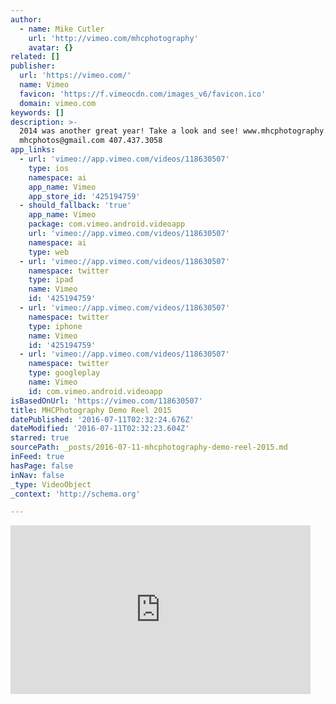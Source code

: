 ```yaml
---
author:
  - name: Mike Cutler
    url: 'http://vimeo.com/mhcphotography'
    avatar: {}
related: []
publisher:
  url: 'https://vimeo.com/'
  name: Vimeo
  favicon: 'https://f.vimeocdn.com/images_v6/favicon.ico'
  domain: vimeo.com
keywords: []
description: >-
  2014 was another great year! Take a look and see! www.mhcphotography.com
  mhcphotos@gmail.com 407.437.3058
app_links:
  - url: 'vimeo://app.vimeo.com/videos/118630507'
    type: ios
    namespace: ai
    app_name: Vimeo
    app_store_id: '425194759'
  - should_fallback: 'true'
    app_name: Vimeo
    package: com.vimeo.android.videoapp
    url: 'vimeo://app.vimeo.com/videos/118630507'
    namespace: ai
    type: web
  - url: 'vimeo://app.vimeo.com/videos/118630507'
    namespace: twitter
    type: ipad
    name: Vimeo
    id: '425194759'
  - url: 'vimeo://app.vimeo.com/videos/118630507'
    namespace: twitter
    type: iphone
    name: Vimeo
    id: '425194759'
  - url: 'vimeo://app.vimeo.com/videos/118630507'
    namespace: twitter
    type: googleplay
    name: Vimeo
    id: com.vimeo.android.videoapp
isBasedOnUrl: 'https://vimeo.com/118630507'
title: MHCPhotography Demo Reel 2015
datePublished: '2016-07-11T02:32:24.676Z'
dateModified: '2016-07-11T02:32:23.604Z'
starred: true
sourcePath: _posts/2016-07-11-mhcphotography-demo-reel-2015.md
inFeed: true
hasPage: false
inNav: false
_type: VideoObject
_context: 'http://schema.org'

---
```

<iframe src="https://cdn.embedly.com/widgets/media.html?src=https%3A%2F%2Fplayer.vimeo.com%2Fvideo%2F118630507&amp;url=https%3A%2F%2Fvimeo.com%2F118630507&amp;image=http%3A%2F%2Fi.vimeocdn.com%2Fvideo%2F505748227_295x166.jpg&amp;key=b7d04c9b404c499eba89ee7072e1c4f7&amp;type=text%2Fhtml&amp;schema=vimeo" width="480" height="270" scrolling="no" frameborder="0" allowfullscreen="" style=""></iframe>